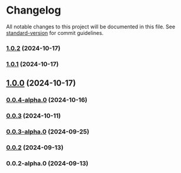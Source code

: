 # Changelog

All notable changes to this project will be documented in this file. See [standard-version](https://github.com/conventional-changelog/standard-version) for commit guidelines.

### [1.0.2](https://github.com/acrool/acrool-react-skeleton/compare/v1.0.1...v1.0.2) (2024-10-17)

### [1.0.1](https://github.com/acrool/acrool-react-skeleton/compare/v1.0.0...v1.0.1) (2024-10-17)

## [1.0.0](https://github.com/acrool/acrool-react-skeleton/compare/v0.0.4-alpha.0...v1.0.0) (2024-10-17)

### [0.0.4-alpha.0](https://github.com/acrool/acrool-react-skeleton/compare/v0.0.3...v0.0.4-alpha.0) (2024-10-16)

### [0.0.3](https://github.com/acrool/acrool-react-skeleton/compare/v0.0.3-alpha.0...v0.0.3) (2024-10-11)

### [0.0.3-alpha.0](https://github.com/acrool/acrool-react-skeleton/compare/v0.0.2...v0.0.3-alpha.0) (2024-09-25)

### [0.0.2](https://github.com/acrool/acrool-react-skeleton/compare/v0.0.2-alpha.0...v0.0.2) (2024-09-13)

### 0.0.2-alpha.0 (2024-09-13)

